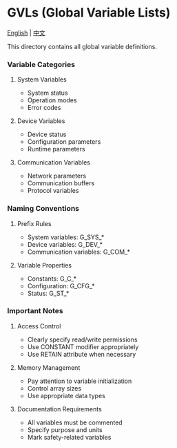 # GVLs (Global Variable Lists)

[English](./README_EN.md) | [中文](./README_CN.md)

This directory contains all global variable definitions.

### Variable Categories
1. System Variables
   - System status
   - Operation modes
   - Error codes

2. Device Variables
   - Device status
   - Configuration parameters
   - Runtime parameters

3. Communication Variables
   - Network parameters
   - Communication buffers
   - Protocol variables

### Naming Conventions
1. Prefix Rules
   - System variables: G_SYS_*
   - Device variables: G_DEV_*
   - Communication variables: G_COM_*
   
2. Variable Properties
   - Constants: G_C_*
   - Configuration: G_CFG_*
   - Status: G_ST_*

### Important Notes
1. Access Control
   - Clearly specify read/write permissions
   - Use CONSTANT modifier appropriately
   - Use RETAIN attribute when necessary

2. Memory Management
   - Pay attention to variable initialization
   - Control array sizes
   - Use appropriate data types

3. Documentation Requirements
   - All variables must be commented
   - Specify purpose and units
   - Mark safety-related variables
